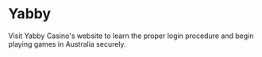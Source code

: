 # Yabby
Visit Yabby Casino's website to learn the proper login procedure and begin playing games in Australia securely.
